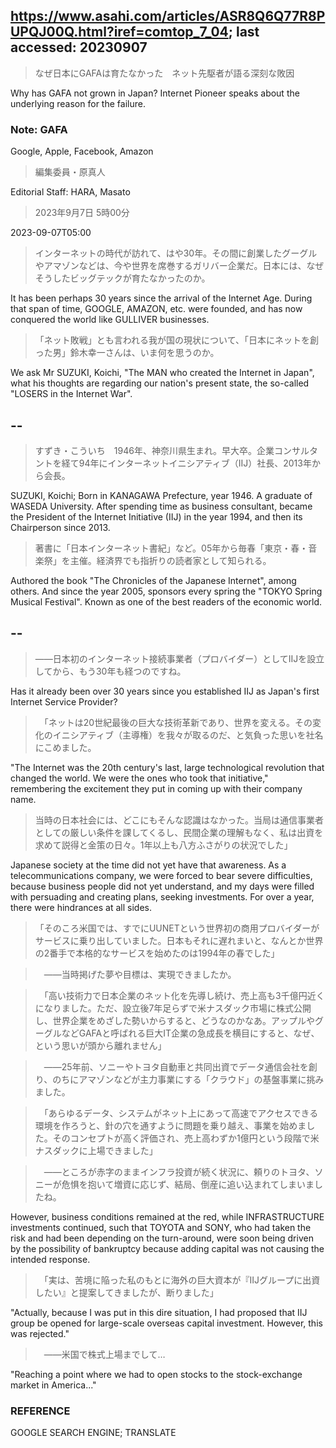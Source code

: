 ## https://www.asahi.com/articles/ASR8Q6Q77R8PUPQJ00Q.html?iref=comtop_7_04; last accessed: 20230907

> なぜ日本にGAFAは育たなかった　ネット先駆者が語る深刻な敗因

Why has GAFA not grown in Japan? Internet Pioneer speaks about the underlying reason for the failure. 

### Note: GAFA

Google, Apple, Facebook, Amazon

> 編集委員・原真人

Editorial Staff: HARA, Masato

> 2023年9月7日 5時00分

2023-09-07T05:00

> インターネットの時代が訪れて、はや30年。その間に創業したグーグルやアマゾンなどは、今や世界を席巻するガリバー企業だ。日本には、なぜそうしたビッグテックが育たなかったのか。

It has been perhaps 30 years since the arrival of the Internet Age. During that span of time, GOOGLE, AMAZON, etc. were founded, and has now conquered the world like GULLIVER businesses. 

> 「ネット敗戦」とも言われる我が国の現状について、「日本にネットを創った男」鈴木幸一さんは、いま何を思うのか。

We ask Mr SUZUKI, Koichi, "The MAN who created the Internet in Japan", what his thoughts are regarding our nation's present state, the so-called "LOSERS in the Internet War". 

## --

> すずき・こういち　1946年、神奈川県生まれ。早大卒。企業コンサルタントを経て94年にインターネットイニシアティブ（IIJ）社長、2013年から会長。

SUZUKI, Koichi; Born in KANAGAWA Prefecture, year 1946. A graduate of WASEDA University. After spending time as business consultant, became the President of the Internet Initiative (IIJ) in the year 1994, and then its Chairperson since 2013.

> 著書に「日本インターネット書紀」など。05年から毎春「東京・春・音楽祭」を主催。経済界でも指折りの読者家として知られる。

Authored the book "The Chronicles of the Japanese Internet", among others. And since the year 2005, sponsors every spring the "TOKYO Spring Musical Festival". Known as one of the best readers of the economic world.

## --

> ――日本初のインターネット接続事業者（プロバイダー）としてIIJを設立してから、もう30年も経つのですね。

Has it already been over 30 years since you established IIJ as Japan's first Internet Service Provider?

>　「ネットは20世紀最後の巨大な技術革新であり、世界を変える。その変化のイニシアティブ（主導権）を我々が取るのだ、と気負った思いを社名にこめました。

"The Internet was the 20th century's last, large technological revolution that changed the world. We were the ones who took that initiative," remembering the excitement they put in coming up with their company name.

> 当時の日本社会には、どこにもそんな認識はなかった。当局は通信事業者としての厳しい条件を課してくるし、民間企業の理解もなく、私は出資を求めて説得と金策の日々。1年以上も八方ふさがりの状況でした」

Japanese society at the time did not yet have that awareness. As a telecommunications company, we were forced to bear severe difficulties, because business people did not yet understand, and my days were filled with persuading and creating plans, seeking investments. For over a year, there were hindrances at all sides.

> 「そのころ米国では、すでにUUNETという世界初の商用プロバイダーがサービスに乗り出していました。日本もそれに遅れまいと、なんとか世界の2番手で本格的なサービスを始めたのは1994年の春でした」

>　――当時掲げた夢や目標は、実現できましたか。

>　「高い技術力で日本企業のネット化を先導し続け、売上高も3千億円近くになりました。ただ、設立後7年足らずで米ナスダック市場に株式公開し、世界企業をめざした勢いからすると、どうなのかなあ。アップルやグーグルなどGAFAと呼ばれる巨大IT企業の急成長を横目にすると、なぜ、という思いが頭から離れません」

>　――25年前、ソニーやトヨタ自動車と共同出資でデータ通信会社を創り、のちにアマゾンなどが主力事業にする「クラウド」の基盤事業に挑みました。

>　「あらゆるデータ、システムがネット上にあって高速でアクセスできる環境を作ろうと、針の穴を通すように問題を乗り越え、事業を始めました。そのコンセプトが高く評価され、売上高わずか1億円という段階で米ナスダックに上場できました」

>　――ところが赤字のままインフラ投資が続く状況に、頼りのトヨタ、ソニーが危惧を抱いて増資に応じず、結局、倒産に追い込まれてしまいましたね。

However, business conditions remained at the red, while INFRASTRUCTURE investments continued, such that TOYOTA and SONY, who had taken the risk and had been depending on the turn-around, were soon being driven by the possibility of bankruptcy because adding capital was not causing the intended response.

>　「実は、苦境に陥った私のもとに海外の巨大資本が『IIJグループに出資したい』と提案してきましたが、断りました」

"Actually, because I was put in this dire situation, I had proposed that IIJ group be opened for large-scale overseas capital investment. However, this was rejected."  

>　――米国で株式上場までして…

"Reaching a point where we had to open stocks to the stock-exchange market in America..."

### REFERENCE

GOOGLE SEARCH ENGINE; TRANSLATE
